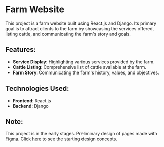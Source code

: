 # Farm Website

This project is a farm website built using React.js and Django. Its primary goal is to attract clients to the farm by showcasing the services offered, listing cattle, and communicating the farm's story and goals.

## Features:
- **Service Display**: Highlighting various services provided by the farm.
- **Cattle Listing**: Comprehensive list of cattle available at the farm.
- **Farm Story**: Communicating the farm's history, values, and objectives.

## Technologies Used:
- **Frontend**: React.js
- **Backend**: Django

## Note:
This project is in the early stages. Preliminary design of pages made with [Figma](https://www.figma.com/). Click [here](https://www.figma.com/proto/RulxurBs7wd9FHsOA3FuP3/FarmWebsite?node-id=0-1&t=YeHtWOtVma65aEGg-1) to see the starting design concepts.

